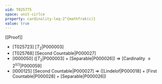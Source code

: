 ```yaml
---
uid: T025775
space: unit-cirlce
property: cardinality-leq-2^{mathfrak(c)}
value: true
---
```

[[Proof]]

* [T025723] [$T_2$|P000003]
* [T025768] [Second Countable|P000027]
* [I000050] ([$T_2$|P000003] + [Separable|P000026]) => [Cardinality $\leq 2^{\mathfrak(c)}$|P000059]
* [I000125] [Second Countable|P000027] => ([Lindelof|P000018] + [First Countable|P000028] + [Separable|P000026])

